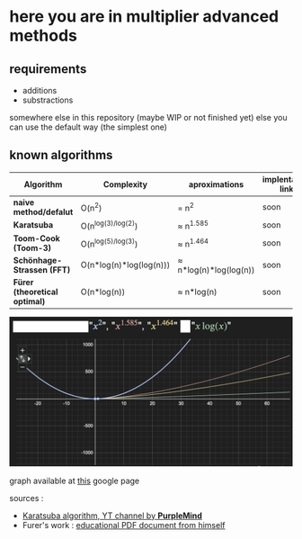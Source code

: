 
# here you are in multiplier advanced methods

## requirements 

- additions
- substractions

somewhere else in this repository
(maybe WIP or not finished yet)
 else you can use the default way (the simplest one)

## known algorithms

| **Algorithm**                   | **Complexity**                    | **aproximations**        |**implentation link**|
|---------------------------------|-----------------------------------|--------------------------|---------------------|
| **naive method/defalut**        | O(n<sup>2</sup>)                  | = n<sup>2</sup>          |soon                 |
| **Karatsuba**                   | O(n<sup>log(3)/log(2)</sup>)      | ≈ n<sup>1.585</sup>      |soon                 |
| **Toom-Cook (Toom-3)**          | O(n<sup>log(5)/log(3)</sup>)      | ≈ n<sup>1.464</sup>      |soon                 |
| **Schönhage-Strassen (FFT)**    | O(n\*log(n)\*log(log(n)))         | ≈ n\*log(n)\*log(log(n)) |soon                 |
| **Fürer (theoretical optimal)** | O(n\*log(n))                      | ≈ n\*log(n)              |soon                 |

![can't load image](./imgs/graphc.png)

graph available at [this](https://www.google.com/search?q=x%5E%282%29%2C++++++++x%5E%281%2C585%29%2C+x%5E%281%2C464%29%2C+x*log%28x%29&sca_esv=82f58710a97753db&sxsrf=ADLYWIJraRg5vd5wNTJmg8NQkrAETTkZuw%3A1735927503573&ei=zyZ4Z5fAIquFxc8PqvywmQc&ved=0ahUKEwjX49LxkdqKAxWrQvEDHSo-LHMQ4dUDCBA&uact=5&oq=x%5E%282%29%2C++++++++x%5E%281%2C585%29%2C+x%5E%281%2C464%29%2C+x*log%28x%29&gs_lp=Egxnd3Mtd2l6LXNlcnAiLHheKDIpLCAgICAgICAgeF4oMSw1ODUpLCB4XigxLDQ2NCksIHgqbG9nKHgpMgoQABiwAxjWBBhHMgoQABiwAxjWBBhHSKsFUPQDWPQDcAF4AZABAJgBAKABAKoBALgBA8gBAPgBAZgCAaACAJgDAIgGAZAGApIHATGgBwA&sclient=gws-wiz-serp) google page

sources : 

- [Karatsuba algorithm, YT channel by __PurpleMind__](https://www.youtube.com/watch?v=AMl6EJHfUWo)
- Furer's work : [educational PDF document from himself](https://ivv5hpp.uni-muenster.de/u/cl/WS2007-8/mult.pdf)







<!--end page-->

